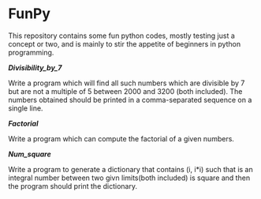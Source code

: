 # FunPy
This repository contains some fun python codes, mostly testing just a concept or two, and is mainly to stir the appetite of beginners in python programming.

***Divisibility_by_7***

Write a program which will find all such numbers which are divisible by 7 but are not a multiple of 5 between 2000 and 3200 (both included). The numbers obtained should be printed in a comma-separated sequence on a single line.

***Factorial***

Write a program which can compute the factorial of a given numbers.

***Num_square***

Write a program to generate a dictionary that contains (i, i*i) such that is an integral number between two givn limits(both included) is square and then the program should print the dictionary.
